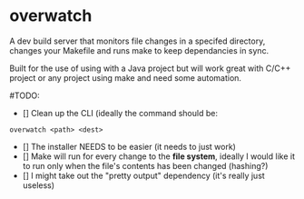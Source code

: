 # overwatch
A dev build server that monitors file changes in a specifed directory, changes your Makefile and runs make to keep dependancies in sync.

Built for the use of using with a Java project but will work great with C/C++ project or any project using make and need some automation.

#TODO:
- [] Clean up the CLI (ideally the command should be:
```
overwatch <path> <dest> 
```
- [] The installer NEEDS to be easier (it needs to just work)
- [] Make will run for every change to the **file system**, ideally I would like it to run only when the file's contents has been changed (hashing?)
- [] I might take out the "pretty output" dependency (it's really just useless)
